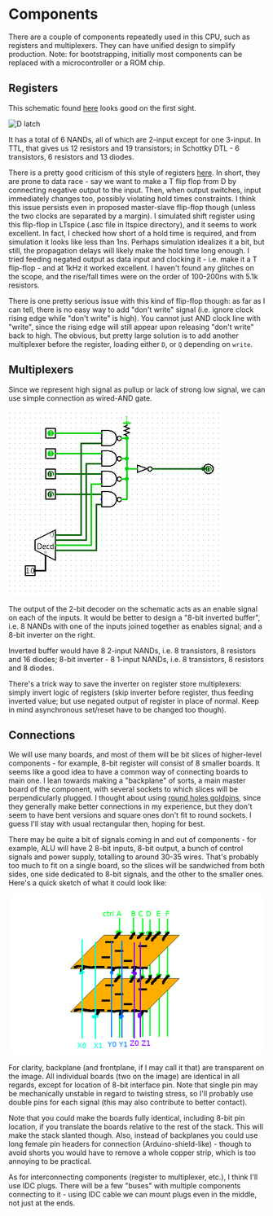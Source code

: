 # Components

There are a couple of components repeatedly used in this CPU, such as registers and multiplexers. They can
have unified design to simplify production. Note: for bootstrapping, initially most components can be replaced
with a microcontroller or a ROM chip.

## Registers

This schematic found [here](http://www.play-hookey.com/digital/alt_flip_flops/d_nand_flip-flop.html) looks
good on the first sight.

![D latch](http://www.play-hookey.com/digital/alt_flip_flops/images/denandff100.png)

It has a total of 6 NANDs, all of which are 2-input except for one 3-input. In TTL, that gives us
12 resistors and 19 transistors; in Schottky DTL - 6 transistors, 6 resistors and 13 diodes.

There is a pretty good criticism of this style of registers [here](http://www.megaprocessor.com/GBU_flip_flops.html).
In short, they are prone to data race - say we want to make a T flip flop from D by connecting negative
output to the input. Then, when output switches, input immediately changes too, possibly violating
hold times constraints. I think this issue persists even in proposed master-slave flip-flop
though (unless the two clocks are separated by a margin). I simulated shift register using this flip-flop in LTspice
(.asc file in ltspice directory), and it seems to work excellent. In fact, I checked how short of a
hold time is required, and from simulation it looks like less than 1ns. Perhaps simulation idealizes
it a bit, but still, the propagation delays will likely make the hold time long enough. I tried
feeding negated output as data input and clocking it - i.e. make it a T flip-flop - and at
1kHz it worked excellent. I haven't found any glitches on the scope, and the rise/fall times
were on the order of 100-200ns with 5.1k resistors.

There is one pretty serious issue with this kind of flip-flop though: as far as I can tell, there is
no easy way to add "don't write" signal (i.e. ignore clock rising edge while "don't write" is high).
You cannot just AND clock line with "write", since the rising edge will still appear upon releasing
"don't write" back to high.
The obvious, but pretty large solution is to add another multiplexer before the register,
loading either `D`, or `Q` depending on `write`.

## Multiplexers

Since we represent high signal as pullup or lack of strong low signal, we can use simple connection
as wired-AND gate.

![mux](images/mux.png?raw=true)

The output of the 2-bit decoder on the schematic acts as an enable signal on each of the inputs.
It would be better to design a "8-bit inverted buffer", i.e. 8 NANDs with one of the
inputs joined together as enables signal; and a 8-bit inverter on the right.

Inverted buffer would have 8 2-input NANDs, i.e. 8 transistors, 8 resistors and 16 diodes;
8-bit inverter - 8 1-input NANDs, i.e. 8 transistors, 8 resistors and 8 diodes.

There's a trick way to save the inverter on register store multiplexers: simply invert logic
of registers (skip inverter before register, thus feeding inverted value; but use negated output
of register in place of normal. Keep in mind asynchronous set/reset have to be changed too though).

## Connections

We will use many boards, and most of them will be bit slices of higher-level components - for example,
8-bit register will consist of 8 smaller boards. It seems like a good idea to have a common way of connecting
boards to main one. I lean towards making a "backplane" of sorts, a main master board of the component,
with several sockets to which slices will be perpendicularly plugged.
I thought about using [round holes goldpins](https://www.google.pl/search?q=round+pin+headers&client=ubuntu&hs=9Sv&source=lnms&tbm=isch&sa=X&ved=0ahUKEwii2LSO69bdAhVCXiwKHWYOBL84ChD8BQgOKAE&biw=1920&bih=945), since they generally make better connections in my experience,
but they don't seem to have bent versions and square ones don't fit to round sockets. I guess
I'll stay with usual rectangular then, hoping for best.

There may be quite a bit of signals coming in and out of components - for example, ALU will have
2 8-bit inputs, 8-bit output, a bunch of control signals and power supply, totalling to around 30-35
wires. That's probably too much to fit on a single board, so the slices will be sandwiched from both
sides, one side dedicated to 8-bit signals, and the other to the smaller ones. Here's a quick
sketch of what it could look like:

![sketch](images/plane.png)

For clarity, backplane (and frontplane, if I may call it that) are transparent on the image. All
individual boards (two on the image) are identical in all regards, except for location of 8-bit
interface pin. Note that single pin may be mechanically unstable in regard to twisting stress, so
I'll probably use double pins for each signal (this may also contribute to better contact).

Note that you could make the boards fully identical, including 8-bit pin location, if you translate
the boards relative to the rest of the stack. This will make the stack slanted though. Also, instead
of backplanes you could use long female pin headers for connection (Arduino-shield-like) - though
to avoid shorts you would have to remove a whole copper strip, which is too annoying to be practical.

As for interconnecting components (register to multiplexer, etc.), I think I'll use IDC plugs. There
will be a few "buses" with multiple components connecting to it - using IDC cable we can mount plugs
even in the middle, not just at the ends.

